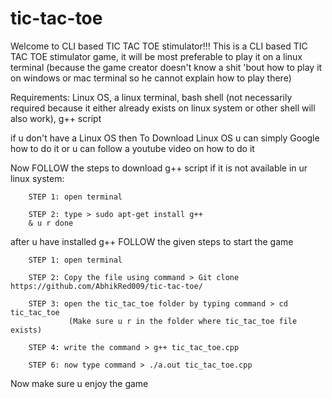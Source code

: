 # tic-tac-toe
Welcome to CLI based TIC TAC TOE stimulator!!! 
This is a CLI based TIC TAC TOE stimulator game, 
it will be most preferable to play it on a linux terminal 
(because the game creator doesn't know a shit 'bout how to play it on windows or mac terminal
so he cannot explain how to play there)

Requirements: Linux OS, a linux terminal, bash shell (not necessarily required because it either already exists 
              on linux system or other shell will also work), g++ script

if u don't have a Linux OS then
To Download Linux OS u can simply Google how to do it or u can follow a youtube video on how to do it

Now FOLLOW the steps to download g++ script if it is not available in ur linux system:

        STEP 1: open terminal  

        STEP 2: type > sudo apt-get install g++
        & u r done

after u have installed g++ FOLLOW the given steps to start the game 

        STEP 1: open terminal

        STEP 2: Copy the file using command > Git clone https://github.com/AbhikRed009/tic-tac-toe/

        STEP 3: open the tic_tac_toe folder by typing command > cd tic_tac_toe 
                 (Make sure u r in the folder where tic_tac_toe file exists) 

        STEP 4: write the command > g++ tic_tac_toe.cpp 
         
        STEP 6: now type command > ./a.out tic_tac_toe.cpp

Now make sure u enjoy the game
